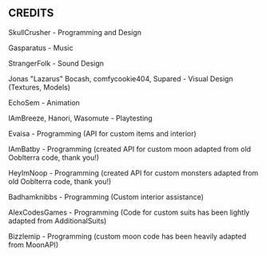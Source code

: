 ## CREDITS

SkullCrusher - Programming and Design

Gasparatus - Music

StrangerFolk - Sound Design

Jonas "Lazarus" Bocash, comfycookie404, Supared - Visual Design (Textures, Models)

EchoSem - Animation

IAmBreeze, Hanori, Wasomute - Playtesting

Evaisa - Programming (API for custom items and interior)

IAmBatby - Programming (created API for custom moon adapted from old Ooblterra code, thank you!)

HeyImNoop - Programming (created API for custom monsters adapted from old Ooblterra code, thank you!)

Badhamknibbs - Programming (Custom interior assistance) 

AlexCodesGames - Programming (Code for custom suits has been lightly adapted from AdditionalSuits)

Bizzlemip - Programming (custom moon code has been heavily adapted from MoonAPI)
